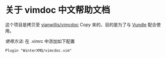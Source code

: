 关于 vimdoc 中文帮助文档
======

这个项目是拷贝至 [yianwillis/vimcdoc](https://github.com/yianwillis/vimcdoc) Copy 来的，目的是为了与 [Vundle](https://github.com/VundleVim/Vundle.vim) 配合使用。

*使用方法*: 在 .vimrc 中添加如下配置

    Plugin "WinterXMQ/vimcdoc.vim"
